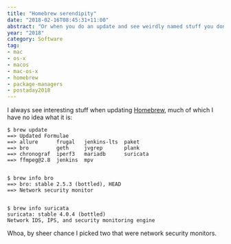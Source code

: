 ```yaml
---
title: "Homebrew serendipity"
date: "2018-02-16T08:45:31+11:00"
abstract: "Or when you do an update and see weirdly named stuff you don’t recognise"
year: "2018"
category: Software
tag:
- mac
- os-x
- macos
- mac-os-x
- homebrew
- package-managers
- postaday2018
---
```

I always see interesting stuff when updating [Homebrew], much of which I have no idea what it is:

    $ brew update
    ==> Updated Formulae
    ==> allure      frugal   jenkins-lts  paket
    ==> bro         geth     jvgrep       plank  
    ==> chronograf  iperf3   mariadb      suricata
    ==> ffmpeg@2.8  jenkins  mpv          

    
    $ brew info bro
    ==> bro: stable 2.5.3 (bottled), HEAD
    ==> Network security monitor

    
    $ brew info suricata
    suricata: stable 4.0.4 (bottled)
    Network IDS, IPS, and security monitoring engine

Whoa, by sheer chance I picked two that were network security monitors.

[Homebrew]: https://brew.sh

